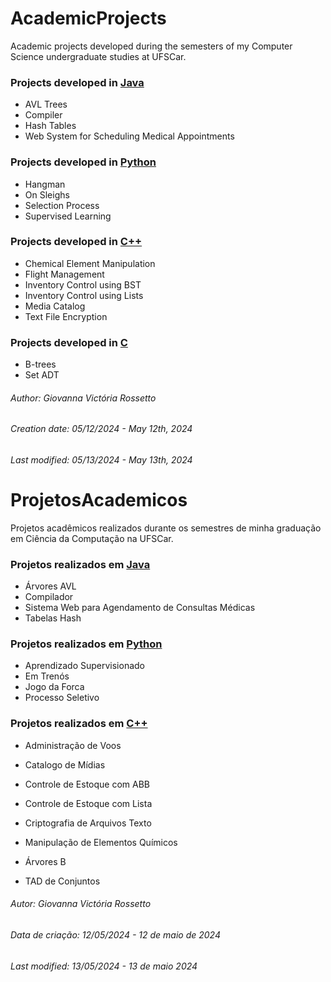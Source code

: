 
# AcademicProjects

Academic projects developed during the semesters of my Computer Science undergraduate studies at UFSCar.

### Projects developed in [Java](https://github.com/GiovannaVictoria/AcademicProjects/blob/Java/JavaInfo.md)
- AVL Trees
- Compiler
- Hash Tables
- Web System for Scheduling Medical Appointments

### Projects developed in [Python](https://github.com/GiovannaVictoria/AcademicProjects/blob/Python/PythonInfo.md)
- Hangman
- On Sleighs
- Selection Process
- Supervised Learning

### Projects developed in [C++](https://github.com/GiovannaVictoria/AcademicProjects/blob/C%2B%2B/C%2B%2BInfo.md)
- Chemical Element Manipulation
- Flight Management
- Inventory Control using BST
- Inventory Control using Lists
- Media Catalog
- Text File Encryption

### Projects developed in [C](https://github.com/GiovannaVictoria/AcademicProjects/blob/C/CInfo.md)
- B-trees
- Set ADT

###### Author: Giovanna Victória Rossetto
###### Creation date: 05/12/2024 - May 12th, 2024
###### Last modified: 05/13/2024 - May 13th, 2024

# ProjetosAcademicos

Projetos acadêmicos realizados durante os semestres de minha graduação em Ciência da Computação na UFSCar.

### Projetos realizados em [Java](https://github.com/GiovannaVictoria/AcademicProjects/blob/Java/JavaInfo.md)
- Árvores AVL
- Compilador
- Sistema Web para Agendamento de Consultas Médicas
- Tabelas Hash

### Projetos realizados em [Python](https://github.com/GiovannaVictoria/AcademicProjects/blob/Python/PythonInfo.md)
- Aprendizado Supervisionado
- Em Trenós
- Jogo da Forca
- Processo Seletivo

### Projetos realizados em [C++](https://github.com/GiovannaVictoria/AcademicProjects/blob/C%2B%2B/C%2B%2BInfo.md)
- Administração de Voos
- Catalogo de Mídias
- Controle de Estoque com ABB
- Controle de Estoque com Lista
- Criptografia de Arquivos Texto
- Manipulação de Elementos Químicos


- Árvores B
- TAD de Conjuntos

###### Autor: Giovanna Victória Rossetto
###### Data de criação: 12/05/2024 - 12 de maio de 2024
###### Last modified: 13/05/2024 - 13 de maio 2024
